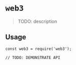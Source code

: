 # `web3`

> TODO: description

## Usage

```
const web3 = require('web3');

// TODO: DEMONSTRATE API
```

